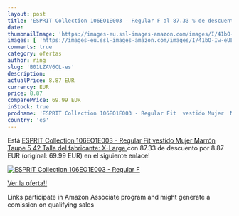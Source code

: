 ```yaml
---
layout: post
title: 'ESPRIT Collection 106EO1E003 - Regular F al 87.33 % de descuento'
date: 
thumbnailImage: 'https://images-eu.ssl-images-amazon.com/images/I/41bO-Iw-eUL._SL200_.jpg'
images: [ 'https://images-eu.ssl-images-amazon.com/images/I/41bO-Iw-eUL._SL200_.jpg' ]
comments: true
category: ofertas
author: ring
slug: 'B01LZAV6CL-es'
description:
actualPrice: 8.87 EUR
currency: EUR
price: 8.87
comparePrice: 69.99 EUR
inStock: true
prodname: 'ESPRIT Collection 106EO1E003 - Regular Fit  vestido Mujer  Marrón  Taupe 5   42  Talla del fabricante: X-Large '
country: 'es'
---
```


Está [ESPRIT Collection 106EO1E003 - Regular Fit  vestido Mujer  Marrón  Taupe 5   42  Talla del fabricante: X-Large ](https://www.amazon.es/dp/B01LZAV6CL/?tag=tolees-21) con 87.33 de descuento por 8.87 EUR (original: 69.99 EUR) en el siguiente enlace!

[![ESPRIT Collection 106EO1E003 - Regular F](https://images-eu.ssl-images-amazon.com/images/I/41bO-Iw-eUL._SL200_.jpg)](https://www.amazon.es/dp/B01LZAV6CL/?tag=tolees-21)

[Ver la oferta!!](https://www.amazon.es/dp/B01LZAV6CL/?tag=tolees-21)

Links participate in Amazon Associate program and might generate a comission on qualifying sales


